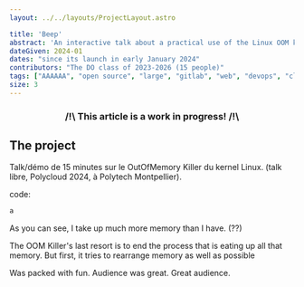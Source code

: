 ```yaml
---
layout: ../../layouts/ProjectLayout.astro

title: 'Beep'
abstract: 'An interactive talk about a practical use of the Linux OOM killer.'
dateGiven: 2024-01
dates: "since its launch in early January 2024"
contributors: "The DO class of 2023-2026 (15 people)"
tags: ["AAAAAA", "open source", "large", "gitlab", "web", "devops", "cloud", "webrtc", "management"]
size: 3
---
```


### <center>/!\ This article is a work in progress! /!\

## The project

Talk/démo de 15 minutes sur le OutOfMemory Killer du kernel Linux. (talk libre, Polycloud 2024, à Polytech Montpellier).

code:

```c
a
```
As you can see, I take up much more memory than I have. (??)

The OOM Killer's last resort is to end the process that is eating up all that memory.
But first, it tries to rearrange memory as well as possible

Was packed with fun.
Audience was great.
Great audience.
